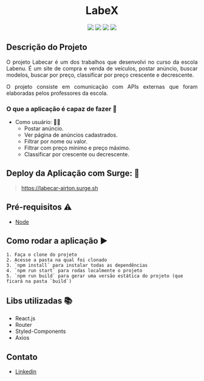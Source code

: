 <h1 align="center"> LabeX </h1>

<p align="center"><img src="https://img.shields.io/static/v1?label=react&message=framework&color=blue&style=flat&logo=REACT"/>
<img src="https://img.shields.io/static/v1?label=styled-components&message=lib&color=pink&style=flat&logo=STYLED-COMPONENTS"/>
<img src="https://img.shields.io/static/v1?label=axios&message=lib&color=black&style=flat&logo=AXIOS"/>
<img src="https://img.shields.io/static/v1?label=router&message=lib&color=blue&style=flat&logo=ROUTER"/></p>



## Descrição do Projeto
<p align="justify"> O projeto Labecar é um dos trabalhos que desenvolvi no curso da escola Labenu. É um site de compra e venda de veículos, postar anúncio, buscar modelos, buscar por preço, classificar por preço crescente e decrescente.</p>
<p align="justify">O projeto consiste em comunicação com APIs externas que foram elaboradas pelos professores da escola.</p>

### O que a aplicação é capaz de fazer :checkered_flag:
- Como usuário: :ok_woman:
    - Postar anúncio.
    - Ver página de anúncios cadastrados.
    - Filtrar por nome ou valor.
    - Filtrar com preço mínimo e preço máximo.
    - Classificar por crescente ou decrescente.
    
## Deploy da Aplicação com Surge: :dash:

> https://labecar-airton.surge.sh

## Pré-requisitos :warning:

- [Node](https://nodejs.org/en/download/)

## Como rodar a aplicação :arrow_forward:
    1. Faça o clone do projeto
    2. Acesse a pasta na qual foi clonado
    3. `npm install` para instalar todas as dependências
    4. `npm run start` para rodas localmente o projeto
    5. `npm run build` para gerar uma versão estática do projeto (que ficará na pasta `build`)
    
## Libs utilizadas :books:

- React.js
- Router
- Styled-Components
- Axios

## Contato
- [Linkedin](https://www.linkedin.com/in/airton-lopes-dos-santos/)
